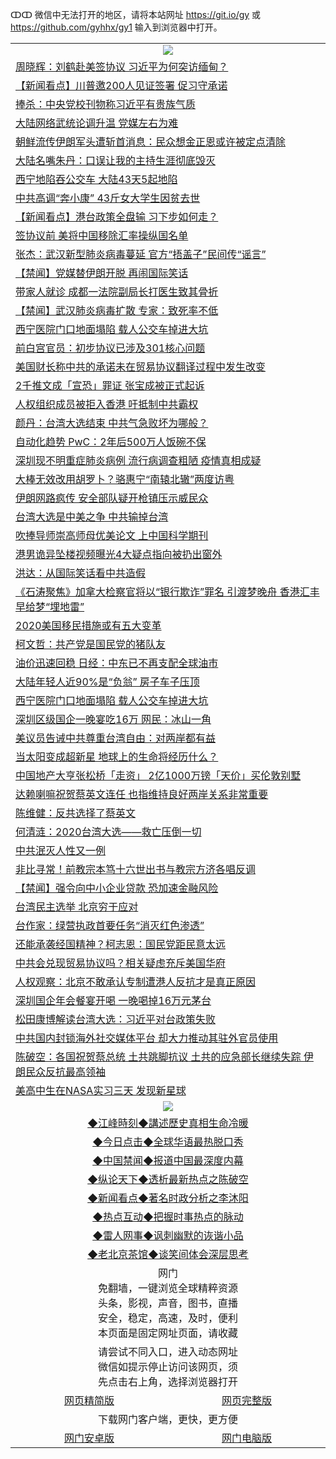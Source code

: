 ↀↀ 微信中无法打开的地区，请将本站网址 https://git.io/gy 或 https://github.com/gyhhx/gy1 输入到浏览器中打开。 

 <table>

  <tr>
    <td colspan="2" align=center><img src="https://cdn.jsdelivr.net/gh/gyoupiodf/im1/20190822-2.jpg"></td>
 </tr>
<tr><td colspan="2" align="left"><a href="https://xball.casa/oo.aspx?name=c1117438&key=eqxowaguscvmxdgc&from=gy">周晓辉：刘鹤赴美签协议 习近平为何突访缅甸？</a></td></tr>
<tr><td colspan="2" align="left"><a href="https://xball.casa/oo.aspx?name=c1117399&key=eqxowaguscvmxdgc&from=gy">【新闻看点】川普邀200人见证签署 促习守承诺</a></td></tr>
<tr><td colspan="2" align="left"><a href="https://xball.casa/oo.aspx?name=c1117460&key=eqxowaguscvmxdgc&from=gy">捧杀：中央党校刊物称习近平有贵族气质</a></td></tr>
<tr><td colspan="2" align="left"><a href="https://xball.casa/oo.aspx?name=c1117439&key=eqxowaguscvmxdgc&from=gy">大陆网络武统论调升温 党媒左右为难</a></td></tr>
<tr><td colspan="2" align="left"><a href="https://xball.casa/oo.aspx?name=c1117461&key=eqxowaguscvmxdgc&from=gy">朝鲜流传伊朗军头遭斩首消息：民众想金正恩或许被定点清除</a></td></tr>
<tr><td colspan="2" align="left"><a href="https://xball.casa/oo.aspx?name=c1117468&key=eqxowaguscvmxdgc&from=gy">大陆名嘴朱丹：口误让我的主持生涯彻底毁灭</a></td></tr>
<tr><td colspan="2" align="left"><a href="https://xball.casa/oo.aspx?name=c1117457&key=eqxowaguscvmxdgc&from=gy">西宁地陷吞公交车 大陆43天5起地陷</a></td></tr>
<tr><td colspan="2" align="left"><a href="https://xball.casa/oo.aspx?name=c1117469&key=eqxowaguscvmxdgc&from=gy">中共高调“奔小康” 43斤女大学生因贫去世</a></td></tr>
<tr><td colspan="2" align="left"><a href="https://xball.casa/oo.aspx?name=c1117409&key=eqxowaguscvmxdgc&from=gy">【新闻看点】港台政策全盘输 习下步如何走？</a></td></tr>
<tr><td colspan="2" align="left"><a href="https://xball.casa/oo.aspx?name=c1117411&key=eqxowaguscvmxdgc&from=gy">签协议前 美将中国移除汇率操纵国名单</a></td></tr>
<tr><td colspan="2" align="left"><a href="https://xball.casa/oo.aspx?name=c1117401&key=eqxowaguscvmxdgc&from=gy">张杰：武汉新型肺炎病毒蔓延 官方“捂盖子”民间传“谣言”</a></td></tr>
<tr><td colspan="2" align="left"><a href="https://xball.casa/oo.aspx?name=c1117441&key=eqxowaguscvmxdgc&from=gy">【禁闻】党媒替伊朗开脱 再闹国际笑话</a></td></tr>
<tr><td colspan="2" align="left"><a href="https://xball.casa/oo.aspx?name=c1117421&key=eqxowaguscvmxdgc&from=gy">带家人就诊 成都一法院副局长打医生致其骨折</a></td></tr>
<tr><td colspan="2" align="left"><a href="https://xball.casa/oo.aspx?name=c1117473&key=eqxowaguscvmxdgc&from=gy">【禁闻】武汉肺炎病毒扩散 专家：致死率不低</a></td></tr>
<tr><td colspan="2" align="left"><a href="https://xball.casa/oo.aspx?name=c1117375&key=eqxowaguscvmxdgc&from=gy">西宁医院门口地面塌陷 载人公交车掉进大坑</a></td></tr>
<tr><td colspan="2" align="left"><a href="https://xball.casa/oo.aspx?name=c1117470&key=eqxowaguscvmxdgc&from=gy">前白宫官员：初步协议已涉及301核心问题</a></td></tr>
<tr><td colspan="2" align="left"><a href="https://xball.casa/oo.aspx?name=c1117434&key=eqxowaguscvmxdgc&from=gy">美国财长称中共的承诺未在贸易协议翻译过程中发生改变</a></td></tr>
<tr><td colspan="2" align="left"><a href="https://xball.casa/oo.aspx?name=c1117462&key=eqxowaguscvmxdgc&from=gy">2千推文成「宣恐」罪证 张宝成被正式起诉</a></td></tr>
<tr><td colspan="2" align="left"><a href="https://xball.casa/oo.aspx?name=c1117377&key=eqxowaguscvmxdgc&from=gy">人权组织成员被拒入香港 吁抵制中共霸权</a></td></tr>
<tr><td colspan="2" align="left"><a href="https://xball.casa/oo.aspx?name=c1117413&key=eqxowaguscvmxdgc&from=gy">颜丹：台湾大选结束 中共气急败坏为哪般？</a></td></tr>
<tr><td colspan="2" align="left"><a href="https://xball.casa/oo.aspx?name=c1117386&key=eqxowaguscvmxdgc&from=gy">自动化趋势 PwC：2年后500万人饭碗不保</a></td></tr>
<tr><td colspan="2" align="left"><a href="https://xball.casa/oo.aspx?name=c1117463&key=eqxowaguscvmxdgc&from=gy">深圳现不明重症肺炎病例 流行病调查粗陋 疫情真相成疑</a></td></tr>
<tr><td colspan="2" align="left"><a href="https://xball.casa/oo.aspx?name=c1117414&key=eqxowaguscvmxdgc&from=gy">大棒无效改用胡罗卜？骆惠宁“南辕北辙”两度访粤</a></td></tr>
<tr><td colspan="2" align="left"><a href="https://xball.casa/oo.aspx?name=c1117391&key=eqxowaguscvmxdgc&from=gy">伊朗网路疯传 安全部队疑开枪镇压示威民众</a></td></tr>
<tr><td colspan="2" align="left"><a href="https://xball.casa/oo.aspx?name=c1117466&key=eqxowaguscvmxdgc&from=gy">台湾大选是中美之争 中共输掉台湾</a></td></tr>
<tr><td colspan="2" align="left"><a href="https://xball.casa/oo.aspx?name=c1117455&key=eqxowaguscvmxdgc&from=gy">吹捧导师崇高师母优美论文 上中国科学期刊</a></td></tr>
<tr><td colspan="2" align="left"><a href="https://xball.casa/oo.aspx?name=c1117451&key=eqxowaguscvmxdgc&from=gy">港男诡异坠楼视频曝光4大疑点指向被扔出窗外</a></td></tr>
<tr><td colspan="2" align="left"><a href="https://xball.casa/oo.aspx?name=c1117422&key=eqxowaguscvmxdgc&from=gy">洪达：从国际笑话看中共造假</a></td></tr>
<tr><td colspan="2" align="left"><a href="https://xball.casa/oo.aspx?name=c1117443&key=eqxowaguscvmxdgc&from=gy">《石涛聚焦》加拿大检察官将以“银行欺诈”罪名 引渡梦晚舟 香港汇丰早给梦“埋地雷”</a></td></tr>
<tr><td colspan="2" align="left"><a href="https://xball.casa/oo.aspx?name=c1117465&key=eqxowaguscvmxdgc&from=gy">2020美国移民措施或有五大变革</a></td></tr>
<tr><td colspan="2" align="left"><a href="https://xball.casa/oo.aspx?name=c1117410&key=eqxowaguscvmxdgc&from=gy">柯文哲：共产党是国民党的猪队友</a></td></tr>
<tr><td colspan="2" align="left"><a href="https://xball.casa/oo.aspx?name=c1117387&key=eqxowaguscvmxdgc&from=gy">油价迅速回稳 日经：中东已不再支配全球油市</a></td></tr>
<tr><td colspan="2" align="left"><a href="https://xball.casa/oo.aspx?name=c1117471&key=eqxowaguscvmxdgc&from=gy">大陆年轻人近90%是“负翁” 房子车子压顶</a></td></tr>
<tr><td colspan="2" align="left"><a href="https://xball.casa/oo.aspx?name=c1117395&key=eqxowaguscvmxdgc&from=gy">西宁医院门口地面塌陷 载人公交车掉进大坑</a></td></tr>
<tr><td colspan="2" align="left"><a href="https://xball.casa/oo.aspx?name=c1117436&key=eqxowaguscvmxdgc&from=gy">深圳区级国企一晚宴吃16万  网民：冰山一角</a></td></tr>
<tr><td colspan="2" align="left"><a href="https://xball.casa/oo.aspx?name=c1117437&key=eqxowaguscvmxdgc&from=gy">美议员告诫中共尊重台湾自由：对两岸都有益</a></td></tr>
<tr><td colspan="2" align="left"><a href="https://xball.casa/oo.aspx?name=c1117429&key=eqxowaguscvmxdgc&from=gy">当太阳变成超新星 地球上的生命将经历什么？</a></td></tr>
<tr><td colspan="2" align="left"><a href="https://xball.casa/oo.aspx?name=c1117464&key=eqxowaguscvmxdgc&from=gy">中国地产大亨张松桥「走资」 2亿1000万镑「天价」买伦敦别墅</a></td></tr>
<tr><td colspan="2" align="left"><a href="https://xball.casa/oo.aspx?name=c1117433&key=eqxowaguscvmxdgc&from=gy">达赖喇嘛祝贺蔡英文连任 也指维持良好两岸关系非常重要</a></td></tr>
<tr><td colspan="2" align="left"><a href="https://xball.casa/oo.aspx?name=c1117416&key=eqxowaguscvmxdgc&from=gy">陈维健：反共选择了蔡英文</a></td></tr>
<tr><td colspan="2" align="left"><a href="https://xball.casa/oo.aspx?name=c1117472&key=eqxowaguscvmxdgc&from=gy">何清涟：2020台湾大选——救亡压倒一切</a></td></tr>
<tr><td colspan="2" align="left"><a href="https://xball.casa/oo.aspx?name=c1117442&key=eqxowaguscvmxdgc&from=gy">中共泯灭人性又一例</a></td></tr>
<tr><td colspan="2" align="left"><a href="https://xball.casa/oo.aspx?name=c1117407&key=eqxowaguscvmxdgc&from=gy">非比寻常！前教宗本笃十六世出书与教宗方济各唱反调</a></td></tr>
<tr><td colspan="2" align="left"><a href="https://xball.casa/oo.aspx?name=c1117440&key=eqxowaguscvmxdgc&from=gy">【禁闻】强令向中小企业贷款 恐加速金融风险</a></td></tr>
<tr><td colspan="2" align="left"><a href="https://xball.casa/oo.aspx?name=c1117412&key=eqxowaguscvmxdgc&from=gy">台湾民主选举 北京穷于应对</a></td></tr>
<tr><td colspan="2" align="left"><a href="https://xball.casa/oo.aspx?name=c1117376&key=eqxowaguscvmxdgc&from=gy">台作家：绿营执政首要任务“消灭红色渗透”</a></td></tr>
<tr><td colspan="2" align="left"><a href="https://xball.casa/oo.aspx?name=c1117374&key=eqxowaguscvmxdgc&from=gy">还能承袭经国精神？柯志恩：国民党距民意太远</a></td></tr>
<tr><td colspan="2" align="left"><a href="https://xball.casa/oo.aspx?name=c1117384&key=eqxowaguscvmxdgc&from=gy">中共会兑现贸易协议吗？相关疑虑充斥美国华府</a></td></tr>
<tr><td colspan="2" align="left"><a href="https://xball.casa/oo.aspx?name=c1117450&key=eqxowaguscvmxdgc&from=gy">人权观察：北京不敢承认专制遭港人反抗才是真正原因</a></td></tr>
<tr><td colspan="2" align="left"><a href="https://xball.casa/oo.aspx?name=c1117417&key=eqxowaguscvmxdgc&from=gy">深圳国企年会餐宴开喝 一晚喝掉16万元茅台</a></td></tr>
<tr><td colspan="2" align="left"><a href="https://xball.casa/oo.aspx?name=c1117453&key=eqxowaguscvmxdgc&from=gy">松田康博解读台湾大选：习近平对台政策失败</a></td></tr>
<tr><td colspan="2" align="left"><a href="https://xball.casa/oo.aspx?name=c1117393&key=eqxowaguscvmxdgc&from=gy">中共国内封锁海外社交媒体平台 却大力推动其驻外官员使用</a></td></tr>
<tr><td colspan="2" align="left"><a href="https://xball.casa/oo.aspx?name=c1117402&key=eqxowaguscvmxdgc&from=gy">陈破空：各国祝贺蔡总统 土共跳脚抗议 土共的应急部长继续失踪 伊朗民众反抗最高领袖</a></td></tr>
<tr><td colspan="2" align="left"><a href="https://xball.casa/oo.aspx?name=c1117431&key=eqxowaguscvmxdgc&from=gy">美高中生在NASA实习三天 发现新星球</a></td></tr>
 <tr>
   <td colspan="2" align=center><img src="https://cdn.jsdelivr.net/gh/gyoupiodf/im1/jf-1.jpg"></td>
  </tr>
   <tr>
   <td colspan="2" align=center> 
<a href="https://xball.casa/oo.aspx?name=c922850&key=eqxowaguscvmxdgc&from=gy&tag=9877">◆江峰時刻◆講述歷史真相生命冷暖</a><br/>
    </td>
  </tr>
   <tr>
   <td colspan="2" align=center> 
<a href="https://xball.casa/oo.aspx?name=c816850&key=eqxowaguscvmxdgc&from=gy&tag=9877">◆今日点击◆全球华语最热脱口秀</a><br/>
    </td>
  </tr>
  <tr>
  <td colspan="2" align=center>
<a href="https://xball.casa/oo.aspx?name=c816860&key=eqxowaguscvmxdgc&from=gy&tag=99733110">◆中国禁闻◆报道中国最深度内幕</a><br/>
   </tr>
  <tr>
     <td colspan="2" align=center>
<a href="https://xball.casa/oo.aspx?name=c816855&key=eqxowaguscvmxdgc&from=gy&tag=997110">◆纵论天下◆透析最新热点之陈破空</a><br/>
   </tr>
   <tr>
      <td colspan="2" align=center>
<a href="https://xball.casa/oo.aspx?name=c838308&key=eqxowaguscvmxdgc&from=gy&tag=9973110">◆新闻看点◆著名时政分析之李沐阳</a><br/>
   </tr>
   <tr>
     <td colspan="2" align=center>
<a href="https://xball.casa/oo.aspx?name=c816852&key=eqxowaguscvmxdgc&from=gy&tag=9733110">◆热点互动◆把握时事热点的脉动</a><br/>
   </tr>
   <tr>
      <td colspan="2" align=center>
<a href="https://xball.casa/oo.aspx?name=c816694&key=eqxowaguscvmxdgc&from=gy&tag=93310">◆雷人网事◆讽刺幽默的诙谐小品</a><br/>
   </tr>
   <tr>
    <td colspan="2" align=center>
<a href="https://xball.casa/oo.aspx?name=c816650&key=eqxowaguscvmxdgc&from=gy&tag=9973110">◆老北京茶馆◆谈笑间体会深层思考</a><br/>
   </tr>
<tr>
    <td colspan="2" align="center">网门<br/>免翻墙，一键浏览全球精粹资源<br/>头条，影视，声音，图书，直播<br/>安全，稳定，高速，及时，便利<br/>本页面是固定网址页面，请收藏</td>
  <tr>
  <tr>
    <td colspan="2" align="center">请尝试不同入口，进入动态网址<br/>微信如提示停止访问该网页，须<br/>先点击右上角，选择浏览器打开</td>
  <tr>  
  <tr>
    <td align="center"><a href="https://gitcdn.xyz/repo/otiny/up/master/show002.htm">网页精简版</a></td>
    <td align="center"><a href="https://gitcdn.xyz/repo/otiny/up/master/show001.htm">网页完整版</a></td>
  </tr>
  <tr>
    <td colspan="2" align="center">下载网门客户端，更快，更方便</td>
  <tr>
  <tr>
    <td align="center"><a href="https://raw.githubusercontent.com/opipe/up/master/oGatea.apk">网门安卓版</a></td>
    <td align="center"><a href="https://raw.githubusercontent.com/opipe/up/master/oGate.zip">网门电脑版</a></td>
  </tr>

</table>

